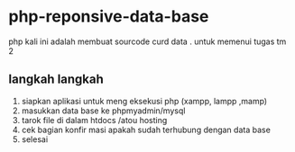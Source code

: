# php-reponsive-data-base
php kali ini adalah membuat sourcode curd data .
untuk memenui tugas tm 2
## langkah langkah 
1. siapkan aplikasi untuk meng eksekusi php (xampp, lampp ,mamp)
2. masukkan data base ke phpmyadmin/mysql
3. tarok file di dalam htdocs /atou hosting
4. cek bagian konfir masi apakah sudah terhubung dengan data base
5. selesai
